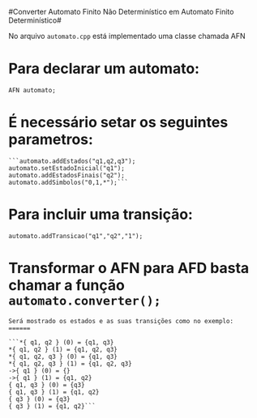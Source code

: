 #Converter Automato Finito Não Determinístico em Automato Finito Determinístico#

No arquivo ```automato.cpp``` está implementado uma classe chamada AFN 

Para declarar um automato:
======
```AFN automato;```

É necessário setar os seguintes parametros:
======

	```automato.addEstados("q1,q2,q3");
	automato.setEstadoInicial("q1");
	automato.addEstadosFinais("q2");
	automato.addSimbolos("0,1,*");```

Para incluir uma transição:
======
```automato.addTransicao("q1","q2","1");```

Transformar o AFN para AFD basta chamar a função ```automato.converter();```
======
	Será mostrado os estados e as suas transições como no exemplo:
	======

	```*{ q1, q2 } (0) = {q1, q3}
	*{ q1, q2 } (1) = {q1, q2, q3}
	*{ q1, q2, q3 } (0) = {q1, q3}
	*{ q1, q2, q3 } (1) = {q1, q2, q3}
	->{ q1 } (0) = {}
	->{ q1 } (1) = {q1, q2}
	{ q1, q3 } (0) = {q3}
	{ q1, q3 } (1) = {q1, q2}
	{ q3 } (0) = {q3}
	{ q3 } (1) = {q1, q2}```
